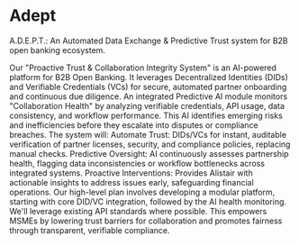 # Adept
A.D.E.P.T.: An Automated Data Exchange &amp; Predictive Trust system for B2B open banking ecosystem.

Our "Proactive Trust & Collaboration Integrity System" is an AI-powered platform for B2B Open Banking. It leverages Decentralized Identities (DIDs) and Verifiable Credentials (VCs) for secure, automated partner onboarding and continuous due diligence. An integrated Predictive AI module monitors "Collaboration Health" by analyzing verifiable credentials, API usage, data consistency, and workflow performance. This AI identifies emerging risks and inefficiencies before they escalate into disputes or compliance breaches.
The system will:
Automate Trust: DIDs/VCs for instant, auditable verification of partner licenses, security, and compliance policies, replacing manual checks.
Predictive Oversight: AI continuously assesses partnership health, flagging data inconsistencies or workflow bottlenecks across integrated systems.
Proactive Interventions: Provides Alistair with actionable insights to address issues early, safeguarding financial operations.
Our high-level plan involves developing a modular platform, starting with core DID/VC integration, followed by the AI health monitoring. We'll leverage existing API standards where possible. This empowers MSMEs by lowering trust barriers for collaboration and promotes fairness through transparent, verifiable compliance.
